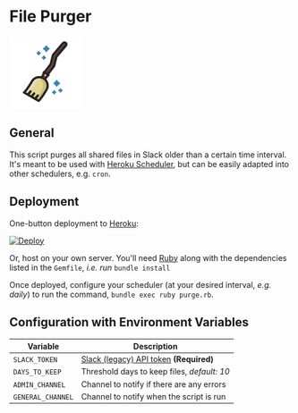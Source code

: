 File Purger
===========

![Logo](logo.png)

## General

This script purges all shared files in Slack older than a certain time interval.
It's meant to be used with [Heroku Scheduler][heroku-scheduler], but can be
easily adapted into other schedulers, e.g. `cron`.

## Deployment

One-button deployment to [Heroku](https://heroku.com):

[![Deploy][deploy-button]](https://heroku.com/deploy)

Or, host on your own server. You'll need [Ruby](https://www.ruby-lang.org) along
with the dependencies listed in the `Gemfile`, _i.e. run_ `bundle install`

Once deployed, configure your scheduler (at your desired interval, _e.g. daily_)
to run the command, `bundle exec ruby purge.rb`.

## Configuration with Environment Variables

| Variable          | Description                                              |
|-------------------|----------------------------------------------------------|
| `SLACK_TOKEN`     | [Slack (legacy) API token][legacy-tokens] **(Required)** |
| `DAYS_TO_KEEP`    | Threshold days to keep files, _default: 10_              |
| `ADMIN_CHANNEL`   | Channel to notify if there are any errors                |
| `GENERAL_CHANNEL` | Channel to notify when the script is run                 |

[deploy-button]: https://www.herokucdn.com/deploy/button.svg
[heroku-scheduler]: https://elements.heroku.com/addons/scheduler
[legacy-tokens]: https://api.slack.com/custom-integrations/legacy-tokens
